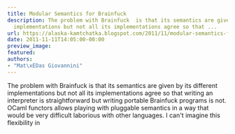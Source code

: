 ```yaml
---
title: Modular Semantics for Brainfuck
description: The problem with Brainfuck  is that its semantics are given by its different
  implementations but not all its implementations agree so that ...
url: https://alaska-kamtchatka.blogspot.com/2011/11/modular-semantics-for-brainfuck.html
date: 2011-11-11T14:05:00-00:00
preview_image:
featured:
authors:
- "Mat\xEDas Giovannini"
---
```



The problem with Brainfuck is that its semantics are given by its different implementations but not all its implementations agree so that writing an interpreter is straightforward but writing portable Brainfuck programs is not. OCaml functors allows playing with pluggable semantics in a way that would be very difficult laborious with other languages. I can't imagine this flexibility in 
